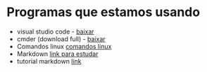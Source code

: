 # Programas que estamos usando

- visual studio code - [baixar](https://code.visualstudio.com/)
- cmder (download full) - [baixar](http://cmder.net/)
- Comandos linux [comandos linux](https://www.vivaolinux.com.br/dica/Comandos-basicos-para-iniciantes)
- Markdown [link para estudar](https://daringfireball.net/projects/markdown/syntax)
- tutorial markdown [link](http://blog.da2k.com.br/2015/02/08/aprenda-markdown/)
